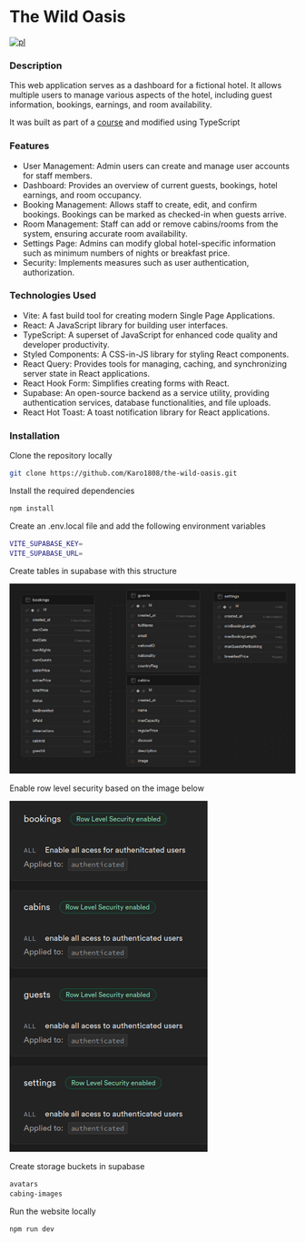 # The Wild Oasis

[![pl](https://img.shields.io/badge/lang-pl-red.svg)](https://github.com/Karo1808/the-wild-oasis/blob/master/README.pl.md)

### Description

This web application serves as a dashboard for a fictional hotel. It allows multiple users to manage various aspects of the hotel, including guest information, bookings, earnings, and room availability.

It was built as part of a [course](https://www.udemy.com/course/the-ultimate-react-course/?couponCode=ST22FS22724) and modified using TypeScript

### Features

- User Management: Admin users can create and manage user accounts for staff members.
- Dashboard: Provides an overview of current guests, bookings, hotel earnings, and room occupancy.
- Booking Management: Allows staff to create, edit, and confirm bookings. Bookings can be marked as checked-in when guests arrive.
- Room Management: Staff can add or remove cabins/rooms from the system, ensuring accurate room availability.
- Settings Page: Admins can modify global hotel-specific information such as minimum numbers of nights or breakfast price.
- Security: Implements measures such as user authentication, authorization.

### Technologies Used

- Vite: A fast build tool for creating modern Single Page Applications.
- React: A JavaScript library for building user interfaces.
- TypeScript: A superset of JavaScript for enhanced code quality and developer productivity.
- Styled Components: A CSS-in-JS library for styling React components.
- React Query: Provides tools for managing, caching, and synchronizing server state in React applications.
- React Hook Form: Simplifies creating forms with React.
- Supabase: An open-source backend as a service utility, providing authentication services, database functionalities, and file uploads.
- React Hot Toast: A toast notification library for React applications.

### Installation

Clone the repository locally

```bash
git clone https://github.com/Karo1808/the-wild-oasis.git
```

Install the required dependencies

```bash
npm install
```

Create an .env.local file and add the following environment variables

```bash
VITE_SUPABASE_KEY=
VITE_SUPABASE_URL=
```

Create tables in supabase with this structure

![Tables](./assets/tables.png)

Enable row level security based on the image below

![RLS](./assets/rls.png)

Create storage buckets in supabase

```bash
avatars
cabing-images
```

Run the website locally

```bash
npm run dev
```
